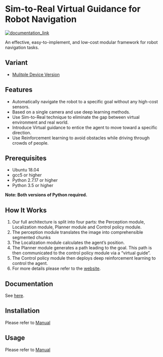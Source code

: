 # Sim-to-Real Virtual Guidance for Robot Navigation

[![documentation_link](https://img.shields.io/badge/docs-online-brightgreen.svg)](https://kaichen1008.github.io/Sim-to-Real-Virtual-Guidance-for-Robot-Navigation/)

An effective, easy-to-implement, and low-cost modular framework for robot navigation tasks.

## Variant
- [Mulitple Device Version](https://github.com/KaiChen1008/Vision-Based-Autonomous-Navigation-Robot)

## Features

- Automatically navigate the robot to a specific goal without any high-cost sensors.
- Based on a single camera and use deep learning methods.
- Use Sim-to-Real technique to eliminate the gap between virtual environment and real world.
- Introduce Virtual guidance to entice the agent to move toward a specific direction.
- Use Reinforcement learning to avoid obstacles while driving through crowds of people.

## Prerequisites

- Ubuntu 18.04
- gcc5 or higher
- Python 2.7.17 or higher
- Python 3.5 or higher

**Note: Both versions of Python required.**

## How It Works

<!-- ![](https://i.imgur.com/fd0u5ws.png) -->

1. Our full architecture is split into four parts: the Perception module, Localization module, Planner module and Control policy module.
2.  The perception module translates the image into comprehensible segmented chunks
3. The Localization module calculates the agent’s position.
4. The Planner module generates a path leading to the goal. This path is then communicated to the control policy module via a “virtual guide”. 
5. The Control policy module then deploys deep reinforcement learning to control the agent. 
6. For more details please refer to the [website](https://www.hackster.io/do-you-wanna-build-a-snowman/sim-to-real-virtual-guidance-for-robot-navigation-71e54a).

## Documentation

See [here](https://kaichen1008.github.io/Sim-to-Real-Virtual-Guidance-for-Robot-Navigation/).

## Installation

Please refer to [Manual](https://kaichen1008.github.io/Sim-to-Real-Virtual-Guidance-for-Robot-Navigation/installation/ros.html)

## Usage
Please refer to [Manual](https://kaichen1008.github.io/Sim-to-Real-Virtual-Guidance-for-Robot-Navigation/usage/build_map.html)
